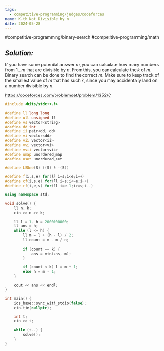 ```yaml
---
tags:
  - competitive-programming/judges/codeforces
name: K-th Not Divisible by n
date: 2024-05-28
---
```

#competitive-programming/binary-search #competitive-programming/math 
## _Solution:_
If you have some potential answer $m$, you can calculate how many numbers from $1\dots m$ that are divisible by $n$. From this, you can calculate the $k$ of $m$. Binary search can be done to find the correct $m$. Make sure to keep track of the smallest value of $m$ that has such $k$, since you may accidentally land on a number divisible by $n$.

https://codeforces.com/problemset/problem/1352/C
```cpp
#include <bits/stdc++.h>

#define ll long long
#define ull unsigned ll
#define vs vector<string>
#define dd int
#define ii pair<dd, dd>
#define vi vector<dd>
#define vii vector<ii>
#define vvi vector<vi>
#define vvii vector<vii>
#define umap unordered_map
#define uset unordered_set

#define LSOne(S) ((S) & -(S))

#define f(i,s,e) for(ll i=s;i<e;i++)
#define cf(i,s,e) for(ll i=s;i<=e;i++)
#define rf(i,e,s) for(ll i=e-1;i>=s;i--)

using namespace std;

void solve() {
    ll n, k;
    cin >> n >> k;

    ll l = 1, h = 2000000000;
    ll ans = h;
    while (l <= h) {
        ll m = l + (h - l) / 2;
        ll count = m - m / n;
        
        if (count == k) {
            ans = min(ans, m);
        }

        if (count < k) l = m + 1;
        else h = m - 1;
    }

    cout << ans << endl;
}

int main() {
    ios_base::sync_with_stdio(false);
    cin.tie(nullptr);

    int t;
    cin >> t;

    while (t--) {
        solve();
    }
}
```
